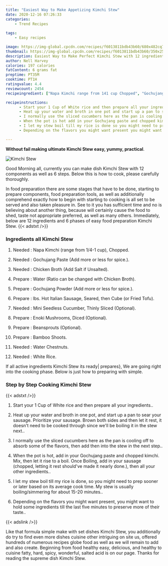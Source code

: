 ```yaml
---
title: "Easiest Way to Make Appetizing Kimchi Stew"
date: 2020-12-16 07:26:33
categories:
    - Trend Recipes
    
tags:
    - Easy recipes

image: https://img-global.cpcdn.com/recipes/f6013811bdb43b60/680x482cq70/kimchi-stew-recipe-main-photo.jpg
thumbnail: https://img-global.cpcdn.com/recipes/f6013811bdb43b60/350x250cq70/kimchi-stew-recipe-main-photo.jpg
description: Easiest Way to Make Perfect Kimchi Stew with 12 ingredients and 6 stages of easy cooking.
author: Nell Harvey
calories: 197 calories
fatContent: 6 grams fat
preptime: PT35M
cooktime: PT1H
ratingvalue: 4.4
reviewcount: 2454
recipeingredient: ["Napa Kimchi range from 141 cup Chopped", "Gochujang Paste Add more or less for spice", "Chicken Broth Add Salt if Unsalted", "Water Ratio can be changed with Chicken Broth", "Gochujang Powder Add more or less for spice", "lbs Hot Italian Sausage Seared then Cube or Fried Tofu", "Mini Seedless Cucumber Thinly Sliced Optional", "Enoki Mushrooms Diced Optional", "Beansprouts Optional", "Bamboo Shoots", "Water Chestnuts", "White Rice"]

recipeinstructions: 
      - Start your 1 Cup of White rice and then prepare all your ingredients 
      - Heat up your water and broth in one pot and start up a pan to sear your sausage Prioritize your sausage Brown both sides and then let it rest it doesnt need to be cooked through since well be boiling it in the stew next 
      - I normally use the sliced cucumbers here as the pan is cooling off to absorb some of the flavors then add then into the stew in the next step 
      - When the pot is hot add in your Gochujang paste and chopped kimchi Mix then let it rise to a boil Once Boiling add in your sausage chopped letting it rest shouldve made it nearly done then all your other ingredients 
      - I let my stew boil till my rice is done so you might need to prep sooner or later based on its average cook time My stew is usually boilingsimmering for about 1520 minutes 
      - Depending on the flavors you might want present you might want to hold some ingredients till the last five minutes to preserve more of their taste

---
```




**Without fail making ultimate Kimchi Stew easy, yummy, practical**. 


![Kimchi Stew](https://img-global.cpcdn.com/recipes/f6013811bdb43b60/680x482cq70/kimchi-stew-recipe-main-photo.jpg "Kimchi Stew")




Good Morning all, currently you can make dish Kimchi Stew with 12 components as well as 6 steps. Below this is how to cook, please carefully thoroughly.

In food preparation there are some stages that have to be done, starting to prepare components, food preparation tools, as well as additionally comprehend exactly how to begin with starting to cooking is all set to be served and also taken pleasure in. See to it you has sufficient time and no is believing about another thing, because will certainly cause the food to shed, taste not appropriate preferred, as well as many others. Immediately, below are 12 ingredients and 6 phases of easy food preparation Kimchi Stew.
{{< adstxt />}}

### Ingredients all Kimchi Stew


1. Needed  : Napa Kimchi (range from 1/4-1 cup), Chopped.

1. Needed  : Gochujang Paste (Add more or less for spice.).

1. Needed  : Chicken Broth (Add Salt if Unsalted).

1. Prepare  : Water (Ratio can be changed with Chicken Broth).

1. Prepare  : Gochujang Powder (Add more or less for spice.).

1. Prepare  : lbs. Hot Italian Sausage, Seared, then Cube (or Fried Tofu).

1. Needed  : Mini Seedless Cucumber, Thinly Sliced (Optional).

1. Prepare  : Enoki Mushrooms, Diced (Optional).

1. Prepare  : Beansprouts (Optional).

1. Prepare  : Bamboo Shoots.

1. Needed  : Water Chestnuts.

1. Needed  : White Rice.



If all active ingredients Kimchi Stew its ready| prepares}, We are going right into the cooking phase. Below is just how to preparing with simple.

### Step by Step Cooking Kimchi Stew

{{< adstxt />}}


1. Start your 1 Cup of White rice and then prepare all your ingredients..



1. Heat up your water and broth in one pot, and start up a pan to sear your sausage. Prioritize your sausage. Brown both sides and then let it rest, it doesn&#39;t need to be cooked through since we&#39;ll be boiling it in the stew next..



1. I normally use the sliced cucumbers here as the pan is cooling off to absorb some of the flavors, then add then into the stew in the next step..



1. When the pot is hot, add in your Gochujang paste and chopped kimchi. Mix, then let it rise to a boil. Once Boiling, add in your sausage (chopped, letting it rest should&#39;ve made it nearly done.), then all your other ingredients..



1. I let my stew boil till my rice is done, so you might need to prep sooner or later based on its average cook time. My stew is usually boiling/simmering for about 15-20 minutes..



1. Depending on the flavors you might want present, you might want to hold some ingredients till the last five minutes to preserve more of their taste..





{{< adslink />}}

Like that formula simple make with set dishes Kimchi Stew, you additionally do try to find even more dishes cuisine other intriguing on site us, offered hundreds of numerous recipes globe food as well as we will remain to add and also create. Beginning from food healthy easy, delicious, and healthy to cuisine fatty, hard, spicy, wonderful, salted acid is on our page. Thanks for reading the supreme dish Kimchi Stew.
